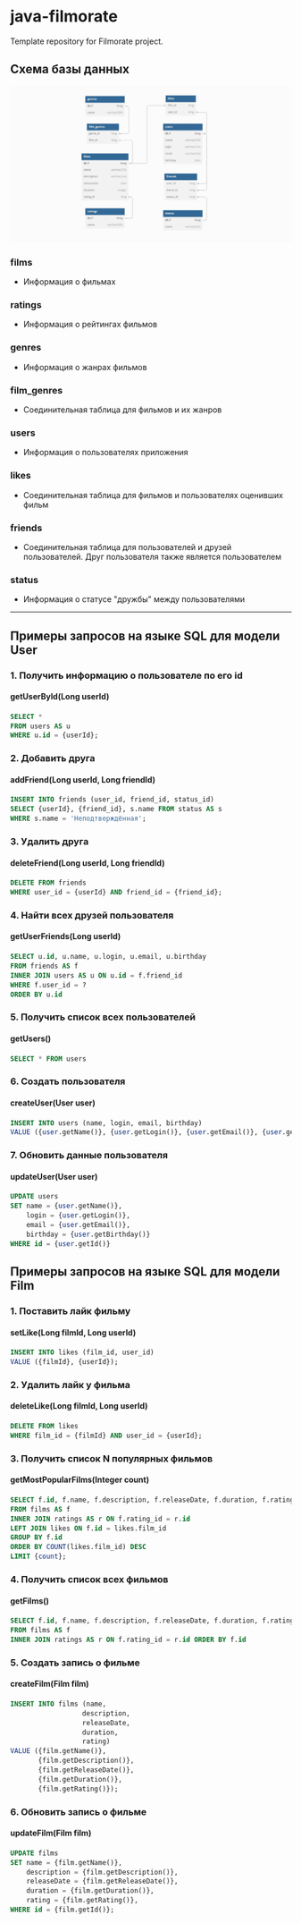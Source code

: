 # java-filmorate
Template repository for Filmorate project.

## Схема базы данных

![Схема базы данных проекта Filmorate](/images/Diagram.jpg)

### films
- Информация о фильмах

### ratings
- Информация о рейтингах фильмов

### genres
- Информация о жанрах фильмов

### film_genres
- Соединительная таблица для фильмов и их жанров

### users
- Информация о пользователях приложения

### likes
- Соединительная таблица для фильмов и пользователях оценивших фильм

### friends
- Соединительная таблица для пользователей и друзей пользователей. Друг пользователя также является пользователем

### status
- Информация о статусе "дружбы" между пользователями

***

## Примеры запросов на языке SQL для модели User

### 1. Получить информацию о пользователе по его id

#### getUserById(Long userId)
```sql
SELECT *
FROM users AS u
WHERE u.id = {userId};
```

### 2. Добавить друга

#### addFriend(Long userId, Long friendId)
```sql
INSERT INTO friends (user_id, friend_id, status_id)
SELECT {userId}, {friend_id}, s.name FROM status AS s
WHERE s.name = 'Неподтверждённая';
```

### 3. Удалить друга

#### deleteFriend(Long userId, Long friendId)
```sql
DELETE FROM friends
WHERE user_id = {userId} AND friend_id = {friend_id};
```

### 4. Найти всех друзей пользователя

#### getUserFriends(Long userId)
```sql
SELECT u.id, u.name, u.login, u.email, u.birthday 
FROM friends AS f 
INNER JOIN users AS u ON u.id = f.friend_id 
WHERE f.user_id = ? 
ORDER BY u.id
```

### 5. Получить список всех пользователей

#### getUsers()
```sql
SELECT * FROM users
```

### 6. Создать пользователя

#### createUser(User user)
```sql
INSERT INTO users (name, login, email, birthday)
VALUE ({user.getName()}, {user.getLogin()}, {user.getEmail()}, {user.getBirthday()});
```

### 7. Обновить данные пользователя

#### updateUser(User user)
```sql
UPDATE users 
SET name = {user.getName()},
    login = {user.getLogin()},
    email = {user.getEmail()},
    birthday = {user.getBirthday()}
WHERE id = {user.getId()}
```

## Примеры запросов на языке SQL для модели Film

### 1. Поставить лайк фильму

#### setLike(Long filmId, Long userId)
```sql
INSERT INTO likes (film_id, user_id)
VALUE ({filmId}, {userId});
```

### 2. Удалить лайк у фильма

#### deleteLike(Long filmId, Long userId)
```sql
DELETE FROM likes
WHERE film_id = {filmId} AND user_id = {userId};
```

### 3. Получить список N популярных фильмов

#### getMostPopularFilms(Integer count)
```sql
SELECT f.id, f.name, f.description, f.releaseDate, f.duration, f.rating_id, r.name AS rating_name
FROM films AS f
INNER JOIN ratings AS r ON f.rating_id = r.id
LEFT JOIN likes ON f.id = likes.film_id
GROUP BY f.id
ORDER BY COUNT(likes.film_id) DESC
LIMIT {count};
```

### 4. Получить список всех фильмов

#### getFilms()
```sql
SELECT f.id, f.name, f.description, f.releaseDate, f.duration, f.rating_id, r.name AS rating_name
FROM films AS f
INNER JOIN ratings AS r ON f.rating_id = r.id ORDER BY f.id
```

### 5. Создать запись о фильме

#### createFilm(Film film)
```sql
INSERT INTO films (name, 
                  description, 
                  releaseDate, 
                  duration, 
                  rating)
VALUE ({film.getName()}, 
       {film.getDescription()}, 
       {film.getReleaseDate()}, 
       {film.getDuration()},
       {film.getRating()});
```

### 6. Обновить запись о фильме

#### updateFilm(Film film)
```sql
UPDATE films 
SET name = {film.getName()}, 
    description = {film.getDescription()}, 
    releaseDate = {film.getReleaseDate()}, 
    duration = {film.getDuration()}, 
    rating = {film.getRating()}, 
WHERE id = {film.getId()};
```